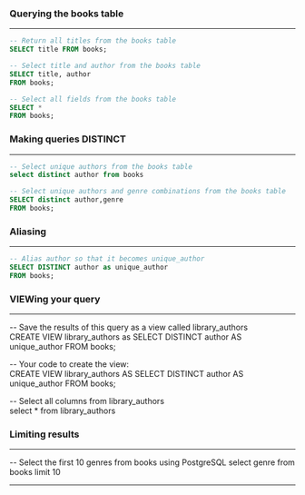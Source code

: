 ### Querying the books table
_________________________________________

```sql
-- Return all titles from the books table
SELECT title FROM books;

-- Select title and author from the books table
SELECT title, author
FROM books;

-- Select all fields from the books table
SELECT *
FROM books;
```

### Making queries DISTINCT
_________________________________________
```sql
-- Select unique authors from the books table  
select distinct author from books

-- Select unique authors and genre combinations from the books table  
SELECT distinct author,genre
FROM books;
```

### Aliasing
_________________________________________
```sql
-- Alias author so that it becomes unique_author  
SELECT DISTINCT author as unique_author
FROM books;
```
### VIEWing your query
_________________________________________
-- Save the results of this query as a view called library_authors  
CREATE VIEW library_authors as
SELECT DISTINCT author AS unique_author
FROM books;

-- Your code to create the view:  
CREATE VIEW library_authors AS
SELECT DISTINCT author AS unique_author
FROM books;

-- Select all columns from library_authors  
select * from library_authors

### Limiting results
_________________________________________

-- Select the first 10 genres from books using PostgreSQL
select genre from books
limit 10

_________________________________________

